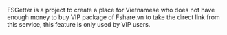 FSGetter is a project to create a place for Vietnamese who does not have enough money to buy VIP package of Fshare.vn to take the direct link from this service, this feature is only used by VIP users.
